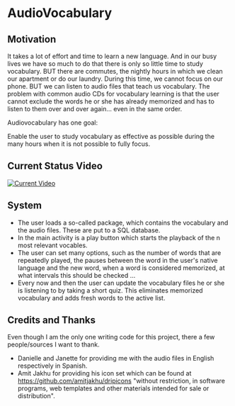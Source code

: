 # AudioVocabulary

## Motivation
It takes a lot of effort and time to learn a new language.
And in our busy lives we have so much to do that there is
only so little time to study vocabulary.
BUT there are commutes, the nightly hours in which we clean
our apartment or do our laundry.
During this time, we cannot focus on our phone.
BUT we can listen to audio files that teach us vocabulary.
The problem with common audio CDs for vocabulary learning is
that the user cannot exclude the words he or she has already memorized and has
to listen to them over and over again... even in the same order.

Audiovocabulary has one goal:

Enable the user to study vocabulary as effective as possible
during the many hours when it is not possible to fully focus.

## Current Status Video
[![Current Video](https://img.youtube.com/vi/Sq4J61-vS3I/0.jpg)](https://www.youtube.com/watch?v=Sq4J61-vS3I)
## System
- The user loads a so-called package, which contains the
vocabulary and the audio files. These are put to a SQL database.
- In the main activity is a play button which starts the
playback of the n most relevant vocables.
- The user can set many options, such as the number of words
that are repeatedly played, the pauses between the word in the user's native
language and the new word, when a word is considered memorized, at what intervals
this should be checked ...
- Every now and then the user can update the vocabulary
files he or she is listening to by taking a short quiz. This eliminates
memorized vocabulary and adds fresh words to the active list.


## Credits and Thanks
Even though I am the only one writing code for this project, there a few people/sources I want to thank.
- Danielle and Janette for providing me with the audio files in English respectively in Spanish.
- Amit Jakhu for providing his icon set which can be found at https://github.com/amitjakhu/dripicons "without restriction, in software programs, web templates and other materials intended for sale or distribution".
